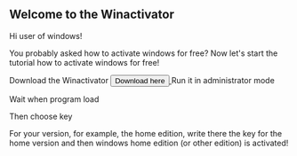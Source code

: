 ## Welcome to the Winactivator

<html>

Hi user of windows! 

You probably asked how to activate windows for free?
Now let's start the tutorial how to activate windows for free!

Download the Winactivator <a href="https://github.com/Decation2/Winactivator/releases/download/bugfix.1/winactivator.bat">
   <input type="button" value="Download here" />
</a>
Run it in administrator mode

Wait when program load

Then choose key  

For your version, for example, the home edition, write there the key for the home version and then windows home edition (or other edition) is activated!


